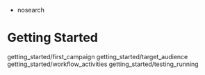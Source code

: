  - nosearch

# Getting Started

<div class="toctree" data-titlesonly="">

getting\_started/first\_campaign getting\_started/target\_audience
getting\_started/workflow\_activities getting\_started/testing\_running

</div>
